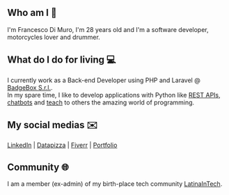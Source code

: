 ## Who am I 🙋
I'm Francesco Di Muro, I'm 28 years old and I'm a software developer, motorcycles lover and drummer.

## What do I do for living 💻
I currently work as a Back-end Developer using PHP and Laravel @ [BadgeBox S.r.l.](https://www.badgebox.com/en/index.html).<br>
In my spare time, I like to develop applications with Python like [REST APIs](https://github.com/FrancescoDiMuro/iiot-rest-apis), [chatbots](https://github.com/latina-in-tech/lit-bot) and [teach](https://github.com/FrancescoDiMuro/teaching_material) to others the amazing world of programming.

## My social medias ✉️
[LinkedIn](https://www.linkedin.com/in/francesco-di-muro/) | [Datapizza](https://jobs.datapizza.tech/folio/francescodi_muro233) | [Fiverr](https://www.fiverr.com/francescodimuro?up_rollout=true) | [Portfolio](https://www.en.francescodimuro.com)

## Community 🌐
I am a member (ex-admin) of my birth-place tech community [LatinaInTech](https://www.latinaintech.org/en).

<!---
FrancescoDiMuro/FrancescoDiMuro is a ✨ special ✨ repository because its `README.md` (this file) appears on your GitHub profile.
You can click the Preview link to take a look at your changes.
--->
